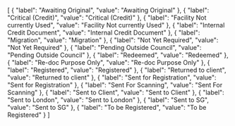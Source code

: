 [
  { "label": "Awaiting Original", "value": "Awaiting Original" },
  { "label": "Critical (Credit)", "value": "Critical (Credit)" },
  {
    "label": "Facility Not currently Used",
    "value": "Facility Not currently Used"
  },
  { "label": "Internal Credit Document", "value": "Internal Credit Document" },
  { "label": "Migration", "value": "Migration" },
  { "label": "Not Yet Required", "value": "Not Yet Required" },
  { "label": "Pending Outside Council", "value": "Pending Outside Council" },
  { "label": "Redeemed", "value": "Redeemed" },
  { "label": "Re-doc Purpose Only", "value": "Re-doc Purpose Only" },
  { "label": "Registered", "value": "Registered" },
  { "label": "Returned to client", "value": "Returned to client" },
  { "label": "Sent for Registration", "value": "Sent for Registration" },
  { "label": "Sent For Scanning", "value": "Sent For Scanning" },
  { "label": "Sent to Client", "value": "Sent to Client" },
  { "label": "Sent to London", "value": "Sent to London" },
  { "label": "Sent to SG", "value": "Sent to SG" },
  { "label": "To be Registered", "value": "To be Registered" }
]

